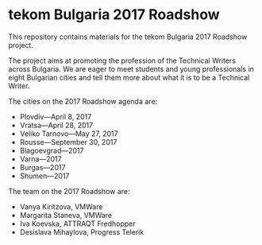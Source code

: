# tekom Bulgaria 2017 Roadshow

This repository contains materials for the tekom Bulgaria 2017 Roadshow project.

The project aims at promoting the profession of the Technical Writers across Bulgaria. We are eager to meet students and young professionals in eight Bulgarian cities and tell them more about what it is to be a Technical Writer.

The cities on the 2017 Roadshow agenda are:

* Plovdiv&mdash;April 8, 2017
* Vratsa&mdash;April 28, 2017
* Veliko Tarnovo&mdash;May 27, 2017
* Rousse&mdash;September 30, 2017
* Blagoevgrad&mdash;2017
* Varna&mdash;2017
* Burgas&mdash;2017
* Shumen&mdash;2017

The team on the 2017 Roadshow are:

* Vanya Kiritzova, VMWare
* Margarita Staneva, VMWare
* Iva Koevska, ATTRAQT Fredhopper
* Desislava Mihaylova, Progress Telerik
